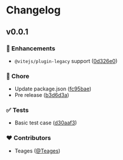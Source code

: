 # Changelog


## v0.0.1


### 🚀 Enhancements

- `@vitejs/plugin-legacy` support ([0d326e0](https://github.com/teages/nuxt-legacy/commit/0d326e0))

### 🏡 Chore

- Update package.json ([fc95bae](https://github.com/teages/nuxt-legacy/commit/fc95bae))
- Pre release ([b3d6d3a](https://github.com/teages/nuxt-legacy/commit/b3d6d3a))

### ✅ Tests

- Basic test case ([d30aaf3](https://github.com/teages/nuxt-legacy/commit/d30aaf3))

### ❤️ Contributors

- Teages ([@Teages](http://github.com/Teages))

